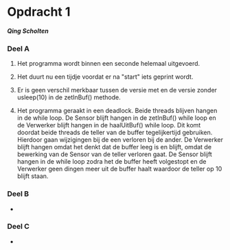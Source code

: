 # Opdracht 1
***Qing Scholten***

### Deel A
1. Het programma wordt binnen een seconde helemaal uitgevoerd.

2. Het duurt nu een tijdje voordat er na "start" iets geprint wordt.

3. Er is geen verschil merkbaar tussen de versie met en de versie zonder usleep(10) in de zetInBuf() methode.

4. Het programma geraakt in een deadlock. Beide threads blijven hangen in de while loop. De Sensor blijft hangen in de zetInBuf() while loop en de Verwerker blijft hangen in de haalUitBuf() while loop. Dit komt doordat beide threads de teller van de buffer tegelijkertijd gebruiken. Hierdoor gaan wijzigingen bij de een verloren bij de ander. De Verwerker blijft hangen omdat het denkt dat de buffer leeg is en blijft, omdat de bewerking van de Sensor van de teller verloren gaat. De Sensor blijft hangen in de while loop zodra het de buffer heeft volgestopt en de Verwerker geen dingen meer uit de buffer haalt waardoor de teller op 10 blijft staan.

### Deel B
-

### Deel C
-
